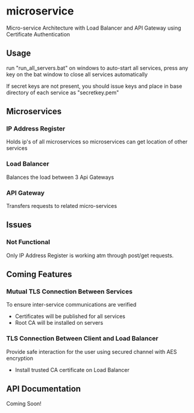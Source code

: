 # microservice

Micro-service Architecture with Load Balancer and API Gateway using Certificate Authentication

## Usage

run "run_all_servers.bat" on windows to auto-start all services,
press any key on the bat window to close all services automatically

If secret keys are not present, you should issue keys and place in base directory of each service as "secretkey.pem"

## Microservices

### IP Address Register

Holds ip's of all microservices so microservices can get location of other services

### Load Balancer

Balances the load between 3 Api Gateways

### API Gateway

Transfers requests to related micro-services

## Issues

### Not Functional

Only IP Address Register is working atm through post/get requests.

## Coming Features

### Mutual TLS Connection Between Services

To ensure inter-service communications are verified

- Certificates will be published for all services
- Root CA will be installed on servers

### TLS Connection Between Client and Load Balancer

Provide safe interaction for the user using secured channel with AES encryption

- Install trusted CA certificate on Load Balancer

## API Documentation

Coming Soon!
